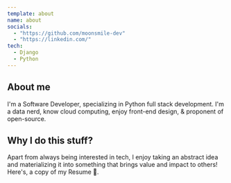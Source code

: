 ```yaml
---
template: about
name: about
socials:
  - "https://github.com/moonsmile-dev"
  - "https://linkedin.com/"
tech:
  - Django
  - Python
---
```


## About me

I'm a Software Developer, specializing in Python full stack development. I'm a data nerd, know cloud computing, enjoy front-end design, & proponent of open-source.

## Why I do this stuff?

Apart from always being interested in tech, I enjoy taking an abstract idea and materializing it into something that brings value and impact to others! Here's, a copy of my Resume 💼.
